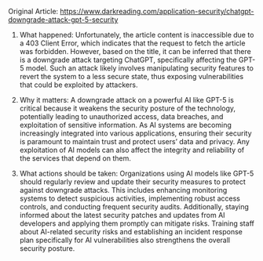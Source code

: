 Original Article: https://www.darkreading.com/application-security/chatgpt-downgrade-attack-gpt-5-security

1) What happened: Unfortunately, the article content is inaccessible due to a 403 Client Error, which indicates that the request to fetch the article was forbidden. However, based on the title, it can be inferred that there is a downgrade attack targeting ChatGPT, specifically affecting the GPT-5 model. Such an attack likely involves manipulating security features to revert the system to a less secure state, thus exposing vulnerabilities that could be exploited by attackers.

2) Why it matters: A downgrade attack on a powerful AI like GPT-5 is critical because it weakens the security posture of the technology, potentially leading to unauthorized access, data breaches, and exploitation of sensitive information. As AI systems are becoming increasingly integrated into various applications, ensuring their security is paramount to maintain trust and protect users’ data and privacy. Any exploitation of AI models can also affect the integrity and reliability of the services that depend on them.

3) What actions should be taken: Organizations using AI models like GPT-5 should regularly review and update their security measures to protect against downgrade attacks. This includes enhancing monitoring systems to detect suspicious activities, implementing robust access controls, and conducting frequent security audits. Additionally, staying informed about the latest security patches and updates from AI developers and applying them promptly can mitigate risks. Training staff about AI-related security risks and establishing an incident response plan specifically for AI vulnerabilities also strengthens the overall security posture.